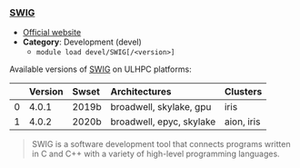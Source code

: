 ### [SWIG](http://www.swig.org/)

* [Official website](http://www.swig.org/)
* __Category__: Development (devel)
    -  `module load devel/SWIG[/<version>]`

Available versions of [SWIG](http://www.swig.org/) on ULHPC platforms:

|    | Version   | Swset   | Architectures            | Clusters   |
|---:|:----------|:--------|:-------------------------|:-----------|
|  0 | 4.0.1     | 2019b   | broadwell, skylake, gpu  | iris       |
|  1 | 4.0.2     | 2020b   | broadwell, epyc, skylake | aion, iris |

> SWIG is a software development tool that connects programs written in C and C++ with a variety of high-level programming languages.
